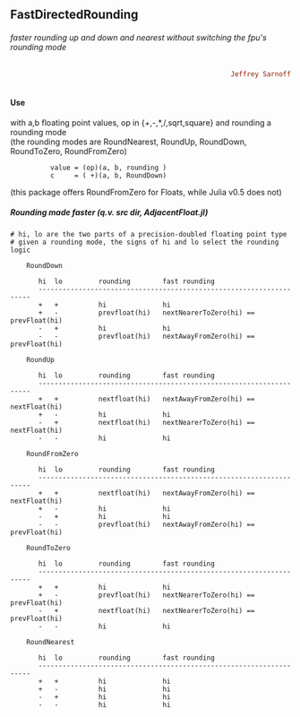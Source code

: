 ## FastDirectedRounding
###### faster rounding up and down and nearest without switching the fpu's rounding mode
```ruby
                                                       Jeffrey Sarnoff © 2016-Mar-12 in New York, NY
                                                                         2016-Jun-25 at v"0.1.0"
```

#### Use

with a,b floating point values, op in {+,-,*,/,sqrt,square} and rounding a rounding mode  
  (the rounding modes are RoundNearest, RoundUp, RoundDown, RoundToZero, RoundFromZero)

              value = (op)(a, b, rounding )       
              c     = ( +)(a, b, RoundDown)

  (this package offers RoundFromZero for Floats, while Julia v0.5 does not)

##### Rounding made faster (q.v. src dir, AdjacentFloat.jl)
```
# hi, lo are the two parts of a precision-doubled floating point type
# given a rounding mode, the signs of hi and lo select the rounding logic

    RoundDown
    
       hi  lo         rounding        fast rounding
       --------------------------------------------------------------------
       +   +          hi              hi
       +   -          prevfloat(hi)   nextNearerToZero(hi) == prevFloat(hi)
       -   +          hi              hi
       -   -          prevfloat(hi)   nextAwayFromZero(hi) == prevFloat(hi)
       
    RoundUp
    
       hi  lo         rounding        fast rounding
       --------------------------------------------------------------------
       +   +          nextfloat(hi)   nextAwayFromZero(hi) == nextFloat(hi)
       +   -          hi              hi
       -   +          nextfloat(hi)   nextNearerToZero(hi) == nextFloat(hi)
       -   -          hi              hi
       
    RoundFromZero
       
       hi  lo         rounding        fast rounding
       --------------------------------------------------------------------
       +   +          nextfloat(hi)   nextAwayFromZero(hi) == nextFloat(hi)
       +   -          hi              hi
       -   +          hi              hi
       -   -          prevfloat(hi)   nextAwayFromZero(hi) == prevFloat(hi)
       
    RoundToZero
       
       hi  lo         rounding        fast rounding
       --------------------------------------------------------------------
       +   +          hi              hi
       +   -          prevfloat(hi)   nextNearerToZero(hi) == prevFloat(hi)
       -   +          nextfloat(hi)   nextNearerToZero(hi) == prevFloat(hi)
       -   -          hi              hi
       
    RoundNearest
       
       hi  lo         rounding        fast rounding
       --------------------------------------------------------------------
       +   +          hi              hi
       +   -          hi              hi
       -   +          hi              hi
       -   -          hi              hi
```
